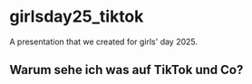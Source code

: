 # girlsday25_tiktok
A presentation that we created for girls' day 2025. 

## Warum sehe ich was auf TikTok und Co?
